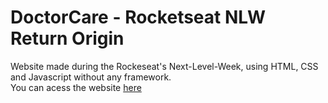 # DoctorCare - Rocketseat NLW Return Origin

<p>
  Website made during the Rockeseat's Next-Level-Week, using HTML, CSS and Javascript without any framework.<br>
  You can acess the website <a href="https://jvmoraiscb.github.io/doctor-care/">here</a>
</p>

